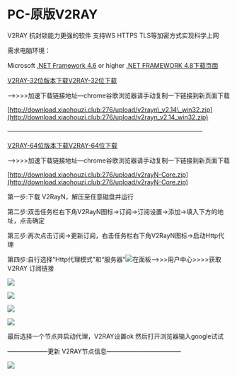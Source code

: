 # PC-原版V2RAY

V2RAY 抗封锁能力更强的软件 支持WS HTTPS TLS等加密方式实现科学上网

需求电脑环境：

Microsoft [.NET Framework 4.6](https://docs.microsoft.com/zh-cn/dotnet/framework/install/guide-for-developers) or higher [.NET FRAMEWORK 4.8下载页面](https://dotnet.microsoft.com/download/dotnet-framework/net48)

[V2RAY-32位版本下载](http://jc.muyiyun.top:276/v2rayn_v2.14_win32.zip)[V2RAY-32位下载](https://www.shenlejiang.xyz/upload/v2rayn_v2.14_win32.zip)

—-&gt;&gt;&gt;&gt;加速下载链接地址—chrome谷歌浏览器请手动复制一下链接到新页面下载

[http://download.xiaohouzi.club:276/upload/v2rayn\_v2.14\_win32.zip](http://download.xiaohouzi.club:276/upload/v2rayn_v2.14_win32.zip)

———————————————————————————————–

[V2RAY-64位版本下载](http://jc.muyiyun.top:276/v2rayN-Core.zip)[V2RAY-64位下载](https://www.shenlejiang.xyz/upload/v2rayN-Core.zip)

—-&gt;&gt;&gt;&gt;加速下载链接地址—chrome谷歌浏览器请手动复制一下链接到新页面下载

[http://download.xiaohouzi.club:276/upload/v2rayN-Core.zip](http://download.xiaohouzi.club:276/upload/v2rayN-Core.zip)

第一步:下载 V2RayN，解压至任意磁盘并运行

第二步:双击任务栏右下角V2RayN图标-&gt;订阅-&gt;订阅设置-&gt;添加-&gt;填入下方的地址，点击确定

第三步:再次点击订阅-&gt;更新订阅，右击任务栏右下角V2RayN图标-&gt;启动Http代理

第四步:自行选择“Http代理模式”和“服务器”![](https://www.shenlejiang.xyz/wp-content/uploads/2020/04/01.png)在面板–&gt;&gt;&gt;用户中心&gt;&gt;&gt;&gt;获取V2RAY 订阅链接

![](https://www.shenlejiang.xyz/wp-content/uploads/2020/04/02-1024x693.png)

![](https://www.shenlejiang.xyz/wp-content/uploads/2020/04/03-957x1024.png)

![](https://www.shenlejiang.xyz/wp-content/uploads/2020/04/04-1024x417.png)

![](https://www.shenlejiang.xyz/wp-content/uploads/2020/04/05.png)

最后选择一个节点并启动代理，V2RAY设置ok 然后打开浏览器输入google试试

——————–更新 V2RAY节点信息————————————

![](https://www.shenlejiang.xyz/wp-content/uploads/2020/07/SMC16_S4VSCUFUHWCLN-1024x459.png)

